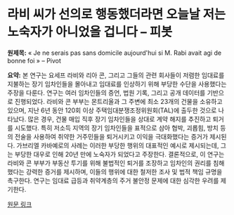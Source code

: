 # 라비 씨가 선의로 행동했더라면 오늘날 저는 노숙자가 아니었을 겁니다 – 피봇

**원제목:** « Je ne serais pas sans domicile aujourd'hui si M. Rabi avait agi de bonne foi » – Pivot

**요약:** 본 연구는 요세프 라비와 리아 콘, 그리고 그들의 관련 회사들이 저렴한 임대료를 지불하는 장기 임차인들을 몰아내고 임대료를 인상하기 위해 부당한 수단을 사용했다는 주장을 다룬다.  연구는 여러 임차인들의 증언, 법원 기록, 그리고 공개 데이터를 기반으로 진행되었다.  라비와 콘 부부는 몬트리올과 그 주변에 최소 23개의 건물을 소유하고 있으며, 지난 6년 동안 120회 이상 주택임대분쟁조정위원회(TAL)에 출두한 것으로 나타났다.  많은 경우, 건물 매입 직후 장기 임차인들을 상대로 계약 해지를 추진하고 퇴거를 시도했다. 특히 저소득 지역의 장기 임차인들을 표적으로 삼아 협박, 괴롭힘, 방치 등의 전술을 사용하여 취약한 거주민들을 퇴거시키고 이익을 극대화했다는 증거가 제시된다.  가브리엘 카바예로의 사례는 이러한 부당한 행위의 대표적인 예시로 제시되는데, 그는 부당한 대우로 인해 20년 만에 노숙자가 되었다고 주장한다.  결론적으로, 이 연구는 라비와 콘 부부가 부동산 투기를 위해 불법적인 퇴거를 조장하고 임차인의 권리를 침해했다는 강력한 증거를 제시하며, 이들의 행위에 대한 철저한 조사 및 법적 책임 규명을 촉구한다.  연구는 임대료 급등과 취약계층의 주거 불안정 문제에 대한 심각한 우려를 제기한다.

[원문 링크](https://pivot.quebec/2025/07/23/je-ne-serais-pas-sans-domicile-aujourdhui-si-m-rabi-avait-agi-de-bonne-foi/)
